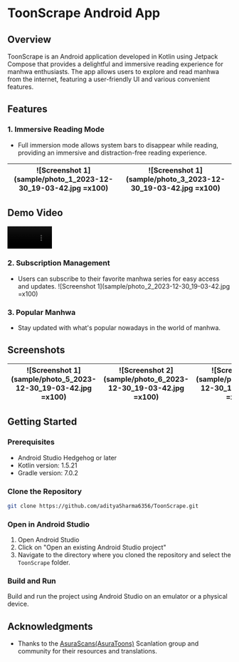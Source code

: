 # ToonScrape Android App

## Overview
ToonScrape is an Android application developed in Kotlin using Jetpack Compose that provides a delightful and immersive reading experience for manhwa enthusiasts. The app allows users to explore and read manhwa from the internet, featuring a user-friendly UI and various convenient features.

## Features

### 1. Immersive Reading Mode
- Full immersion mode allows system bars to disappear while reading, providing an immersive and distraction-free reading experience.

| ![Screenshot 1](sample/photo_1_2023-12-30_19-03-42.jpg =x100) | ![Screenshot 1](sample/photo_3_2023-12-30_19-03-42.jpg =x100) |
|---------------------------------------------------------------|---------------------------------------------------------------|

## Demo Video
<video width="100" controls>
  <source src="sample/demo.mp4" type="video/mp4">
  Your browser does not support the video tag.
</video>

### 2. Subscription Management
- Users can subscribe to their favorite manhwa series for easy access and updates.
![Screenshot 1](sample/photo_2_2023-12-30_19-03-42.jpg =x100)

### 3. Popular Manhwa
- Stay updated with what's popular nowadays in the world of manhwa.

## Screenshots

| ![Screenshot 1](sample/photo_5_2023-12-30_19-03-42.jpg =x100) | ![Screenshot 2](sample/photo_6_2023-12-30_19-03-42.jpg =x100) | ![Screenshot 1](sample/photo_4_2023-12-30_19-03-42.jpg =x100) |
|---------------------------------------------------------------|---------------------------------------------------------------|---------------------------------------------------------------|



## Getting Started

### Prerequisites
- Android Studio Hedgehog or later
- Kotlin version: 1.5.21
- Gradle version: 7.0.2

### Clone the Repository
```bash
git clone https://github.com/adityaSharma6356/ToonScrape.git
```

### Open in Android Studio
1. Open Android Studio
2. Click on "Open an existing Android Studio project"
3. Navigate to the directory where you cloned the repository and select the `ToonScrape` folder.

### Build and Run
Build and run the project using Android Studio on an emulator or a physical device.


## Acknowledgments
- Thanks to the [AsuraScans(AsuraToons)](https://asuratoon.com/) Scanlation group and community for their resources and translations.
